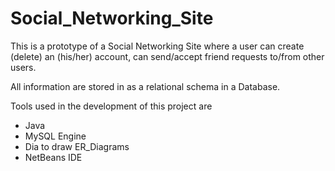 # Social_Networking_Site

This is a prototype of a Social Networking Site where a user can create (delete) an (his/her) account, can send/accept friend requests to/from other users. 

All information are stored in as a relational schema in a Database.

Tools used in the development of this project are
* Java
* MySQL Engine
* Dia to draw ER_Diagrams
* NetBeans IDE
